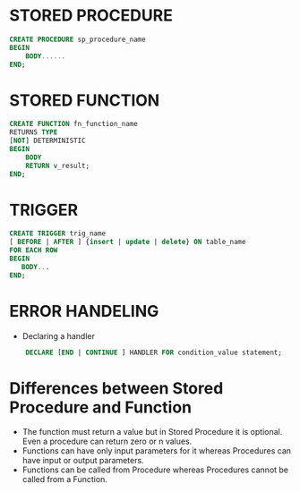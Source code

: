 # STORED PROCEDURE
```SQL
CREATE PROCEDURE sp_procedure_name
BEGIN
	BODY......
END;
```
# STORED FUNCTION
```SQL
CREATE FUNCTION fn_function_name
RETURNS TYPE
[NOT] DETERMINISTIC
BEGIN
	BODY
	RETURN v_result;
END;
```
# TRIGGER
```SQL
CREATE TRIGGER trig_name
[ BEFORE | AFTER ] {insert | update | delete} ON table_name
FOR EACH ROW
BEGIN
   BODY...
END;
```
# ERROR HANDELING

* Declaring a handler
```SQL
	DECLARE [END | CONTINUE ] HANDLER FOR condition_value statement;
```

# Differences between Stored Procedure and Function

* The function must return a value but in Stored Procedure it is optional. Even a procedure can return zero or n values.
* Functions can have only input parameters for it whereas Procedures can have input or output parameters.
* Functions can be called from Procedure whereas Procedures cannot be called from a Function.
